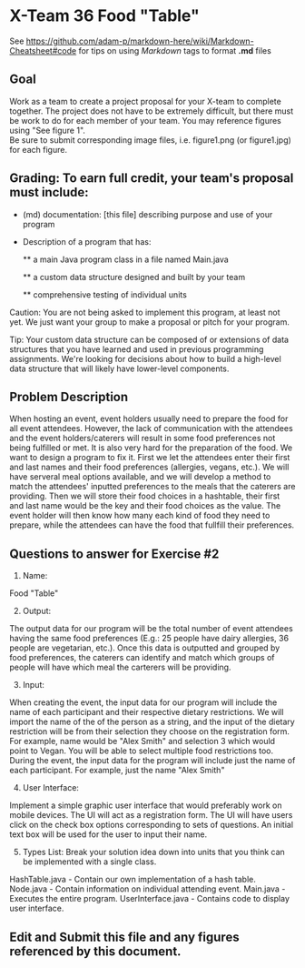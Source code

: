 # X-Team 36 Food "Table"

See https://github.com/adam-p/markdown-here/wiki/Markdown-Cheatsheet#code for tips on using *Markdown* tags to format __.md__ files

## Goal

Work as a team to create a project proposal for your X-team to complete together.
The project does not have to be extremely difficult,
but there must be work to do for each member of your team.
You may reference figures using "See figure 1".  
Be sure to submit corresponding image files, i.e. figure1.png (or figure1.jpg) for each figure.

## Grading: To earn full credit, your team's proposal must include:

* (md) documentation: [this file] describing purpose and use of your program

* Description of a program that has:

  ** a main Java program class in a file named Main.java
  
  ** a custom data structure designed and built by your team
  
  ** comprehensive testing of individual units
  
 Caution: You are not being asked to implement this program, at least not yet. 
 We just want your group to make a proposal or pitch for your program.
 
 Tip: Your custom data structure can be composed of or extensions of data structures that you have learned and used in previous programming assignments.  We're looking for decisions about how to build a high-level data structure that will likely have lower-level components.

## Problem Description
When hosting an event, event holders usually need to prepare the food for all event attendees. However, the lack of communication with the attendees and the event holders/caterers will result in some food preferences not being fulfilled or met. It is also very hard for the preparation of the food. We want to design a program to fix it. First we let the attendees enter their first and last names and their food preferences (allergies, vegans, etc.). We will have serveral meal options available, and we will develop a method to match the attendees' inputted preferences to the meals that the caterers are providing. Then we will store their food choices in a hashtable, their first and last name would be the key and their food choices as the value. The event holder will then know how many each kind of food they need to prepare, while the attendees can have the food that fullfill their preferences. 

## Questions to answer for Exercise #2

1. Name: 

Food "Table"

2. Output:

The output data for our program will be the total number of event attendees having the same food preferences (E.g.: 25 people have dairy allergies, 36 people are vegetarian, etc.). Once this data is outputted and grouped by food preferences, the caterers can identify and match which groups of people will have which meal the carterers will be providing. 

3. Input: 

When creating the event, the input data for our program will include the name of each participant and their respective dietary restrictions. We will import the name of the of the person as a string, and the input of the dietary restriction will be from their selection they choose on the registration form. For example, name would be "Alex Smith" and selection 3 which would point to Vegan. You will be able to select multiple food restrictions too. During the event, the input data for the program will include just the name of each participant. For example, just the name "Alex Smith"

4. User Interface: 

Implement a simple graphic user interface that would preferably work on mobile devices. The UI will act as a registration form. The UI will have users click on the check box options corresponding to sets of questions. An initial text box will be used for the user to input their name.

5. Types List: Break your solution idea down into units that you think can be implemented with a single class.

HashTable.java - Contain our own implementation of a hash table.
Node.java - Contain information on individual attending event.
Main.java - Executes the entire program.
UserInterface.java - Contains code to display user interface.




## Edit and Submit this file and any figures referenced by this document.

